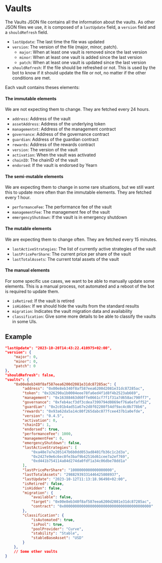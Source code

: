 # Vaults
The Vaults JSON file contains all the information about the vaults. As other JSON files we use, it is composed of a `lastUpdate` field, a `version` field and a `shouldRefresh` field.
- `lastUpdate`: The last time the file was updated
- `version`: The version of the file (major, minor, patch).
	- `major`: When at least one vault is removed since the last version
	- `minor`: When at least one vault is added since the last version
	- `patch`: When at least one vault is updated since the last version
- `shouldRefresh`: If the file should be refreshed or not. This is used by the bot to know if it should update the file or not, no matter if the other conditions are met.

Each vault contains theses elements:

#### The immutable elements

We are not expecting them to change. They are fetched every 24 hours.

- `address`: Address of the vault
- `assetAddress`: Address of the underlying token
- `managementnt`: Address of the management contract
- `governance`: Address of the governance contract
- `guardian`: Address of the guardian contract
- `rewards`: Address of the rewards contract
- `version`: The version of the vault
- `activation`: When the vault was activated
- `chainID`: The chainID of the vault
- `endorsed`: If the vault is endorsed by Yearn

#### The semi-mutable elements

We are expecting them to change in some rare situations, but we still want this to update more often than the immutable elements. They are fetched every 1 hour.

- `performanceFee`: The performance fee of the vault
- `managementFee`: The management fee of the vault
- `emergencyShutdown`: If the vault is in emergency shutdown

#### The mutable elements

We are expecting them to change often. They are fetched every 15 minutes.

- `lastActiveStrategies`: The list of currently active strategies of the vault
- `lastPricePerShare`: The current price per share of the vault
- `lastTotalAssets`: The current total assets of the vault

#### The manual elements

For some specific use cases, we want to be able to manually update some elements. This is a manual process, not automated and a reboot of the bot is required to update them.

- `isRetired`: If the vault is retired
- `isHidden`: If we should hide the vaults from the standard results
- `migration`: Indicates the vault migration data and availability
- `classification`: Give some more details to be able to classify the vaults in some UIs.

## Example

```json
"lastUpdate": "2023-10-20T14:43:22.410975+02:00",
"version": {
	"major": 0,
	"minor": 0,
	"patch": 0
},
"shouldRefresh": false,
"vaults": {
	"0x00e8eb340f8af587eea6200d2081e31dc87285ac": {
		"address": "0x00e8eb340f8af587eea6200d2081e31dc87285ac",
		"token": "0x326290a1b0004eee78fa6ed4f1d8f4b2523ab669",
		"management": "0x16388463d60ffe0661cf7f1f31a7d658ac790ff7",
		"governance": "0xfeb4acf3df3cdea7399794d0869ef76a6efaff52",
		"guardian": "0x2c01b4ad51a67e2d8f02208f54df9ac4c0b778b6",
		"rewards": "0x93a62da5a14c80f265dabc077fcee437b1a0efde",
		"version": "0.4.5",
		"activation": 0,
		"chainID": 1,
		"endorsed": true,
		"performanceFee": 1000,
		"managementFee": 0,
		"emergencyShutdown": false,
		"lastActiveStrategies": [
			"0xa48e7a7e205147b6b0dd053ad8401fb36c1c2d3a",
			"0x2427e9e6c6ec0fe3baf9b42516d61cee7a2ef769",
			"0xd441b754114a84d274da0fdf1a34c06dbe78dd1a"
		],
		"lastPricePerShare": "1000000000000000000",
		"lastTotalAssets": "29882939331446425808937",
		"lastUpdate": "2023-10-12T11:13:18.96498+02:00",
		"isRetired": false,
		"isHidden": false,
		"migration": {
			"available": false,
			"target": "0x00e8eb340f8af587eea6200d2081e31dc87285ac",
			"contract": "0x0000000000000000000000000000000000000000"
		},
		"classification": {
			"isAutomated": true,
			"isPool": true,
			"poolProvider": "Curve",
			"stability": "Stable",
			"stableBaseAsset": "USD"
		}
	},
	// Some other vaults
}
```

